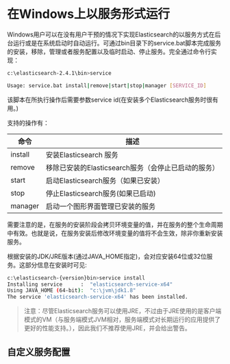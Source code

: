 # 在Windows上以服务形式运行

Windows用户可以在没有用户干预的情况下实现Elasticsearch的以服务方式在后台运行或是在系统启动时自动运行。可通过bin目录下的service.bat脚本完成服务的安装，移除，管理或者服务配置以及临时启动、停止服务。完全通过命令行实现：

```bash
c:\elasticsearch-2.4.1\bin>service

Usage: service.bat install|remove|start|stop|manager [SERVICE_ID]
```

该脚本在所执行操作后需要参数service id\(在安装多个Elasticsearch服务时很有用。\)

支持的操作有：

| 命令 | 描述 |
| --- | --- |
| install | 安装Elasticsearch 服务 |
| remove | 移除已安装的Elasticsearch服务（会停止已启动的服务） |
| start | 启动Elasticsearch服务（如果已安装） |
| stop | 停止Elasticsearch服务\(如果已启动\) |
| manager | 启动一个图形界面管理已安装的服务 |

需要注意的是，在服务的安装阶段会拷贝环境变量的值，并在服务的整个生命周期中有效。也就是说，在服务安装后修改环境变量的值将不会生效，除非你重新安装服务。

根据安装的JDK\/JRE版本\(通过JAVA\_HOME指定\)，会对应安装64位或32位服务。这部分信息在安装时可见:

```bash
c:\elasticsearch-{version}bin>service install
Installing service      :  "elasticsearch-service-x64"
Using JAVA_HOME (64-bit):  "c:\jvm\jdk1.8"
The service 'elasticsearch-service-x64' has been installed.
```

> 注意：尽管Elasticsearch服务可以使用JRE，不过由于JRE使用的是客户端模式的VM（与服务端模式JVM相对，服务端模式对长期运行的应用提供了更好的性能支持。），因此我们不推荐使用JRE，并会给出警告。

## 自定义服务配置



